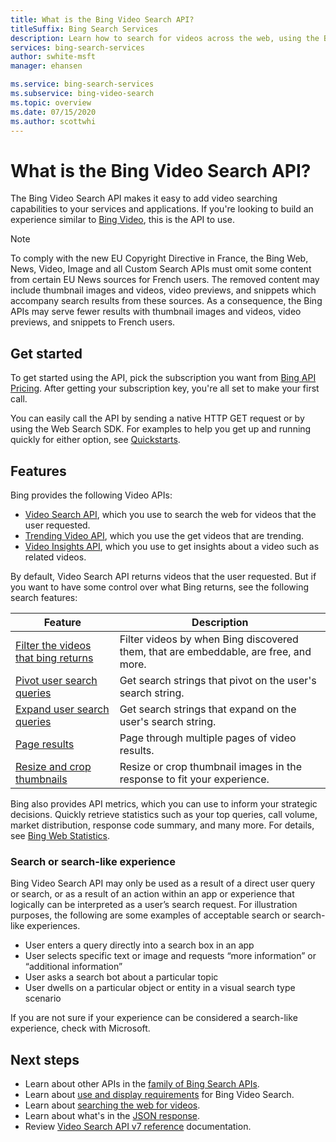 ```yaml
---
title: What is the Bing Video Search API?
titleSuffix: Bing Search Services
description: Learn how to search for videos across the web, using the Bing Video Search API.
services: bing-search-services
author: swhite-msft
manager: ehansen

ms.service: bing-search-services
ms.subservice: bing-video-search
ms.topic: overview
ms.date: 07/15/2020
ms.author: scottwhi
---
```

# What is the Bing Video Search API?

The Bing Video Search API makes it easy to add video searching capabilities to your services and applications.  If you're looking to build an experience similar to [Bing Video](https://www.bing.com/videos), this is the API to use.


> [!NOTE]
> To comply with the new EU Copyright Directive in France, the Bing Web, News, Video, Image and all Custom Search APIs must omit some content from certain EU News sources for French users. The removed content may include thumbnail images and videos, video previews, and snippets which accompany search results from these sources. As a consequence, the Bing APIs may serve fewer results with thumbnail images and videos, video previews, and snippets to French users.


## Get started

To get started using the API, pick the subscription you want from <a href="https://www.microsoft.com/en-us/bing/apis/pricing" target="_blank">Bing API Pricing</a>. After getting your subscription key, you're all set to make your first call. 

You can easily call the API by sending a native HTTP GET request or by using the Web Search SDK. For examples to help you get up and running quickly for either option, see [Quickstarts](quickstarts/quickstarts.md).


## Features  

Bing provides the following Video APIs:

- [Video Search API](how-to/get-videos.md), which you use to search the web for videos that the user requested.
- [Trending Video API](how-to/trending-videos.md), which you use the get videos that are trending.
- [Video Insights API](how-to/video-insights.md), which you use to get insights about a video such as related videos.

By default, Video Search API returns videos that the user requested. But if you want to have some control over what Bing returns, see the following search features:

|Feature|Description
|-|-
|[Filter the videos that bing returns](how-to/get-images.md#filter-the-videos-that-bing-returns)|Filter videos by when Bing discovered them, that are embeddable, are free, and more.
|[Pivot user search queries](how-to/search-response.md#using-pivot-queries)|Get search strings that pivot on the user's search string.
|[Expand user search queries](how-to/search-response.md#using-expanded-queries)|Get search strings that expand on the user's search string.
|[Page results](../bing-web-search/page-results.md)|Page through multiple pages of video results.
|[Resize and crop thumbnails](../bing-web-search/resize-and-crop-thumbnails.md)|Resize or crop thumbnail images in the response to fit your experience.

Bing also provides API metrics, which you can use to inform your strategic decisions. Quickly retrieve statistics such as your top queries, call volume, market distribution, response code summary, and many more. For details, see [Bing Web Statistics](../bing-web-search/bing-web-stats.md).


### Search or search-like experience

Bing Video Search API may only be used as a result of a direct user query or search, or as a result of an action within an app or experience that logically can be interpreted as a user’s search request. For illustration purposes, the following are some examples of acceptable search or search-like experiences.

- User enters a query directly into a search box in an app
- User selects specific text or image and requests “more information” or “additional information”
- User asks a search bot about a particular topic
- User dwells on a particular object or entity in a visual search type scenario

If you are not sure if your experience can be considered a search-like experience, check with Microsoft.


## Next steps

- Learn about other APIs in the [family of Bing Search APIs](../bing-web-search/bing-api-comparison.md).
- Learn about [use and display requirements](../bing-web-search/use-display-requirements.md) for Bing Video Search.  
- Learn about [searching the web for videos](how-to/get-videos.md).
- Learn about what's in the [JSON response](how-to/search-response.md).
- Review [Video Search API v7 reference](reference/endpoints.md) documentation.  

